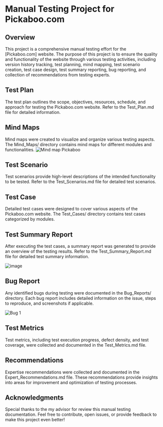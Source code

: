 # Manual Testing Project for Pickaboo.com

## Overview
This project is a comprehensive manual testing effort for the [Pickaboo.com] website. The purpose of this project is to ensure the quality and functionality of the website through various testing activities, including version history tracking, test planning, mind mapping, test scenario creation, test case design, test summary reporting, bug reporting, and collection of recommendations from testing experts.

## Test Plan
The test plan outlines the scope, objectives, resources, schedule, and approach for testing the Pickaboo.com website. Refer to the Test_Plan.md file for detailed information.

## Mind Maps
Mind maps were created to visualize and organize various testing aspects. The Mind_Maps/ directory contains mind maps for different modules and functionalities.
![Mind map Pickaboo](https://github.com/user-attachments/assets/cdfb3c72-b970-40dd-9b15-f774e083a246)


## Test Scenario
Test scenarios provide high-level descriptions of the intended functionality to be tested. Refer to the Test_Scenarios.md file for detailed test scenarios.

## Test Case
Detailed test cases were designed to cover various aspects of the Pickaboo.com website. The Test_Cases/ directory contains test cases categorized by modules.

## Test Summary Report
After executing the test cases, a summary report was generated to provide an overview of the testing results. Refer to the Test_Summary_Report.md file for detailed test summary information.

![image](https://github.com/user-attachments/assets/a40b8a8a-4774-4580-9c7c-f9e6c80f82e2)


## Bug Report
Any identified bugs during testing were documented in the Bug_Reports/ directory. Each bug report includes detailed information on the issue, steps to reproduce, and screenshots if applicable.

![Bug 1](https://github.com/user-attachments/assets/6733a428-23a4-46da-9cb3-528f47f30d94)


## Test Metrics
Test metrics, including test execution progress, defect density, and test coverage, were collected and documented in the Test_Metrics.md file.

## Recommendations
Expertise recommendations were collected and documented in the Expert_Recommendations.md file. These recommendations provide insights into areas for improvement and optimization of testing processes.

## Acknowledgments
Special thanks to the my advisor for review this manual testing documentation. 
Feel free to contribute, open issues, or provide feedback to make this project even better!

